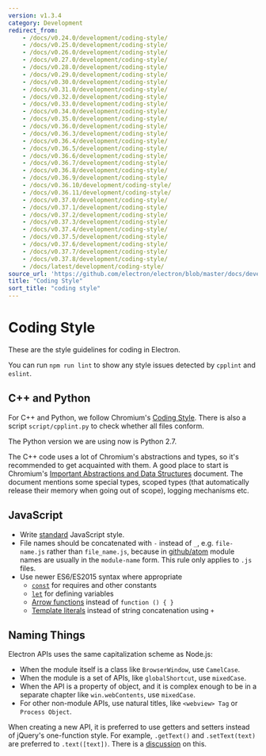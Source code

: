 ```yaml
---
version: v1.3.4
category: Development
redirect_from:
    - /docs/v0.24.0/development/coding-style/
    - /docs/v0.25.0/development/coding-style/
    - /docs/v0.26.0/development/coding-style/
    - /docs/v0.27.0/development/coding-style/
    - /docs/v0.28.0/development/coding-style/
    - /docs/v0.29.0/development/coding-style/
    - /docs/v0.30.0/development/coding-style/
    - /docs/v0.31.0/development/coding-style/
    - /docs/v0.32.0/development/coding-style/
    - /docs/v0.33.0/development/coding-style/
    - /docs/v0.34.0/development/coding-style/
    - /docs/v0.35.0/development/coding-style/
    - /docs/v0.36.0/development/coding-style/
    - /docs/v0.36.3/development/coding-style/
    - /docs/v0.36.4/development/coding-style/
    - /docs/v0.36.5/development/coding-style/
    - /docs/v0.36.6/development/coding-style/
    - /docs/v0.36.7/development/coding-style/
    - /docs/v0.36.8/development/coding-style/
    - /docs/v0.36.9/development/coding-style/
    - /docs/v0.36.10/development/coding-style/
    - /docs/v0.36.11/development/coding-style/
    - /docs/v0.37.0/development/coding-style/
    - /docs/v0.37.1/development/coding-style/
    - /docs/v0.37.2/development/coding-style/
    - /docs/v0.37.3/development/coding-style/
    - /docs/v0.37.4/development/coding-style/
    - /docs/v0.37.5/development/coding-style/
    - /docs/v0.37.6/development/coding-style/
    - /docs/v0.37.7/development/coding-style/
    - /docs/v0.37.8/development/coding-style/
    - /docs/latest/development/coding-style/
source_url: 'https://github.com/electron/electron/blob/master/docs/development/coding-style.md'
title: "Coding Style"
sort_title: "coding style"
---
```


# Coding Style

These are the style guidelines for coding in Electron.

You can run `npm run lint` to show any style issues detected by `cpplint` and
`eslint`.

## C++ and Python

For C++ and Python, we follow Chromium's [Coding
Style](http://www.chromium.org/developers/coding-style). There is also a
script `script/cpplint.py` to check whether all files conform.

The Python version we are using now is Python 2.7.

The C++ code uses a lot of Chromium's abstractions and types, so it's
recommended to get acquainted with them. A good place to start is
Chromium's [Important Abstractions and Data Structures](https://www.chromium.org/developers/coding-style/important-abstractions-and-data-structures)
document. The document mentions some special types, scoped types (that
automatically release their memory when going out of scope), logging mechanisms
etc.

## JavaScript

* Write [standard](http://npm.im/standard) JavaScript style.
* File names should be concatenated with `-` instead of `_`, e.g.
  `file-name.js` rather than `file_name.js`, because in
  [github/atom](https://github.com/github/atom) module names are usually in
  the `module-name` form. This rule only applies to `.js` files.
* Use newer ES6/ES2015 syntax where appropriate
  * [`const`](https://developer.mozilla.org/en-US/docs/Web/JavaScript/Reference/Statements/const)
    for requires and other constants
  * [`let`](https://developer.mozilla.org/en-US/docs/Web/JavaScript/Reference/Statements/let)
    for defining variables
  * [Arrow functions](https://developer.mozilla.org/en-US/docs/Web/JavaScript/Reference/Functions/Arrow_functions)
    instead of `function () { }`
  * [Template literals](https://developer.mozilla.org/en-US/docs/Web/JavaScript/Reference/Template_literals)
    instead of string concatenation using `+`

## Naming Things

Electron APIs uses the same capitalization scheme as Node.js:

- When the module itself is a class like `BrowserWindow`, use `CamelCase`.
- When the module is a set of APIs, like `globalShortcut`, use `mixedCase`.
- When the API is a property of object, and it is complex enough to be in a
  separate chapter like `win.webContents`, use `mixedCase`.
- For other non-module APIs, use natural titles, like `<webview> Tag` or
  `Process Object`.

When creating a new API, it is preferred to use getters and setters instead of
jQuery's one-function style. For example, `.getText()` and `.setText(text)`
are preferred to `.text([text])`. There is a
[discussion](https://github.com/electron/electron/issues/46) on this.
